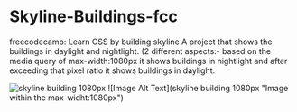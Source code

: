 # Skyline-Buildings-fcc 

freecodecamp: Learn CSS by building skyline 
A project that shows the buildings in daylight and nightlight. (2 different aspects:- based on the media query of max-width:1080px it shows buildings in nightlight and after exceeding that pixel ratio it shows buildings in daylight.

![skyline building 1080px](https://github.com/Dhanesha151001/Skyline-Buildings-fcc/assets/103206429/2d221d28-bb2f-480a-9d24-191015c012ca)
![Image Alt Text](skyline building 1080px "Image within the max-widht:1080px")
